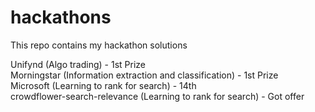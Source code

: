 # hackathons
This repo contains my hackathon solutions

Unifynd (Algo trading) - 1st Prize   
Morningstar (Information extraction and classification) - 1st Prize  
Microsoft (Learning to rank for search) - 14th    
crowdflower-search-relevance (Learning to rank for search) - Got offer  
